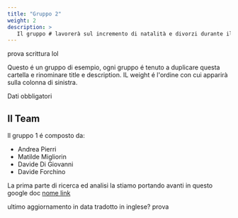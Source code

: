 ```yaml
---
title: "Gruppo 2"
weight: 2
description: >
   Il gruppo # lavorerà sul incremento di natalità e divorzi durante il lockdown
---
```


prova scrittura lol

Questo é un gruppo di esempio, ogni gruppo é tenuto a duplicare questa cartella e rinominare title e description.
IL weight é l'ordine con cui apparirà sulla colonna di sinistra.

Dati obbligatori

## Il Team

Il gruppo 1 é composto da:

* Andrea Pierri  
* Matilde Migliorin
* Davide Di Giovanni
* Davide Forchino

La prima parte di ricerca ed analisi la stiamo portando avanti in questo google doc [nome link](url)

ultimo aggiornamento in data
tradotto in inglese?
prova
